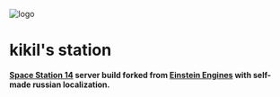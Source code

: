 ![logo](http://91.108.241.11/1984.png)
# kikil's station
**[Space Station 14](https://github.com/space-wizards/space-station-14) server build forked from [Einstein Engines](https://github.com/Simple-Station/Einstein-Engines) with self-made russian localization.**
